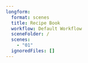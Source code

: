 ```yaml
---
longform:
  format: scenes
  title: Recipe Book
  workflow: Default Workflow
  sceneFolder: /
  scenes:
    - "01"
  ignoredFiles: []
---
```

